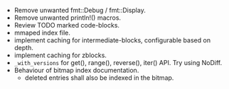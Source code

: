 * Remove unwanted fmt::Debug / fmt::Display.
* Remove unwanted println!() macros.
* Review TODO marked code-blocks.
* mmaped index file.
* implement caching for intermediate-blocks, configurable based on depth.
* implement caching for zblocks.
* `_with_versions` for get(), range(), reverse(), iter() API. Try using NoDiff.
* Behaviour of bitmap index documentation.
  * deleted entries shall also be indexed in the bitmap.
